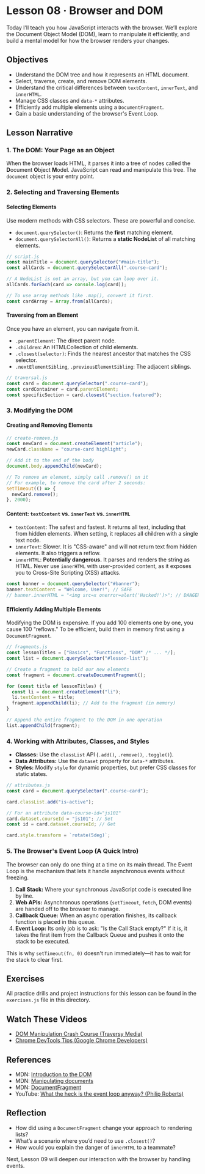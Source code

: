 # Lesson 08 · Browser and DOM

Today I’ll teach you how JavaScript interacts with the browser. We’ll explore the Document Object Model (DOM), learn to manipulate it efficiently, and build a mental model for how the browser renders your changes.

## Objectives
- Understand the DOM tree and how it represents an HTML document.
- Select, traverse, create, and remove DOM elements.
- Understand the critical differences between `textContent`, `innerText`, and `innerHTML`.
- Manage CSS classes and `data-*` attributes.
- Efficiently add multiple elements using a `DocumentFragment`.
- Gain a basic understanding of the browser's Event Loop.

## Lesson Narrative

### 1. The DOM: Your Page as an Object
When the browser loads HTML, it parses it into a tree of nodes called the **D**ocument **O**bject **M**odel. JavaScript can read and manipulate this tree. The `document` object is your entry point.

### 2. Selecting and Traversing Elements

#### Selecting Elements
Use modern methods with CSS selectors. These are powerful and concise.
- `document.querySelector()`: Returns the **first** matching element.
- `document.querySelectorAll()`: Returns a **static NodeList** of all matching elements.

```javascript
// script.js
const mainTitle = document.querySelector("#main-title");
const allCards = document.querySelectorAll(".course-card");

// A NodeList is not an array, but you can loop over it.
allCards.forEach(card => console.log(card));

// To use array methods like .map(), convert it first.
const cardArray = Array.from(allCards);
```

#### Traversing from an Element
Once you have an element, you can navigate from it.
- `.parentElement`: The direct parent node.
- `.children`: An HTMLCollection of child elements.
- `.closest(selector)`: Finds the nearest ancestor that matches the CSS selector.
- `.nextElementSibling`, `.previousElementSibling`: The adjacent siblings.

```javascript
// traversal.js
const card = document.querySelector(".course-card");
const cardContainer = card.parentElement;
const specificSection = card.closest("section.featured");
```

### 3. Modifying the DOM

#### Creating and Removing Elements
```javascript
// create-remove.js
const newCard = document.createElement("article");
newCard.className = "course-card highlight";

// Add it to the end of the body
document.body.appendChild(newCard);

// To remove an element, simply call .remove() on it
// For example, to remove the card after 2 seconds:
setTimeout(() => {
  newCard.remove();
}, 2000);
```

#### Content: `textContent` vs. `innerText` vs. `innerHTML`
- `textContent`: The safest and fastest. It returns all text, including that from hidden elements. When setting, it replaces all children with a single text node.
- `innerText`: Slower. It is "CSS-aware" and will not return text from hidden elements. It also triggers a reflow.
- `innerHTML`: **Potentially dangerous.** It parses and renders the string as HTML. Never use `innerHTML` with user-provided content, as it exposes you to Cross-Site Scripting (XSS) attacks.

```javascript
const banner = document.querySelector("#banner");
banner.textContent = "Welcome, User!"; // SAFE
// banner.innerHTML = "<img src=x onerror=alert('Hacked!')>"; // DANGEROUS
```

#### Efficiently Adding Multiple Elements
Modifying the DOM is expensive. If you add 100 elements one by one, you cause 100 "reflows." To be efficient, build them in memory first using a `DocumentFragment`.

```javascript
// fragments.js
const lessonTitles = ["Basics", "Functions", "DOM" /* ... */];
const list = document.querySelector("#lesson-list");

// Create a fragment to hold our new elements
const fragment = document.createDocumentFragment();

for (const title of lessonTitles) {
  const li = document.createElement("li");
  li.textContent = title;
  fragment.appendChild(li); // Add to the fragment (in memory)
}

// Append the entire fragment to the DOM in one operation
list.appendChild(fragment);
```

### 4. Working with Attributes, Classes, and Styles
- **Classes:** Use the `classList` API (`.add()`, `.remove()`, `.toggle()`).
- **Data Attributes:** Use the `dataset` property for `data-*` attributes.
- **Styles:** Modify `style` for dynamic properties, but prefer CSS classes for static states.

```javascript
// attributes.js
const card = document.querySelector(".course-card");

card.classList.add("is-active");

// For an attribute data-course-id="js101"
card.dataset.courseId = "js101"; // Set
const id = card.dataset.courseId; // Get

card.style.transform = `rotate(5deg)`;
```

### 5. The Browser's Event Loop (A Quick Intro)
The browser can only do one thing at a time on its main thread. The Event Loop is the mechanism that lets it handle asynchronous events without freezing.

1.  **Call Stack:** Where your synchronous JavaScript code is executed line by line.
2.  **Web APIs:** Asynchronous operations (`setTimeout`, `fetch`, DOM events) are handed off to the browser to manage.
3.  **Callback Queue:** When an async operation finishes, its callback function is placed in this queue.
4.  **Event Loop:** Its only job is to ask: "Is the Call Stack empty?" If it is, it takes the first item from the Callback Queue and pushes it onto the stack to be executed.

This is why `setTimeout(fn, 0)` doesn't run immediately—it has to wait for the stack to clear first.

## Exercises

All practice drills and project instructions for this lesson can be found in the `exercises.js` file in this directory.

## Watch These Videos
- [DOM Manipulation Crash Course (Traversy Media)](https://www.youtube.com/watch?v=0ik6X4DJKCc)
- [Chrome DevTools Tips (Google Chrome Developers)](https://www.youtube.com/watch?v=H0XScE08hy8)

## References
- MDN: [Introduction to the DOM](https://developer.mozilla.org/en-US/docs/Web/API/Document_Object_Model/Introduction)
- MDN: [Manipulating documents](https://developer.mozilla.org/en-US/docs/Learn/JavaScript/Client-side_web_APIs/Manipulating_documents)
- MDN: [DocumentFragment](https://developer.mozilla.org/en-US/docs/Web/API/DocumentFragment)
- YouTube: [What the heck is the event loop anyway? (Philip Roberts)](https://www.youtube.com/watch?v=8aGhZQkoFbQ)

## Reflection
- How did using a `DocumentFragment` change your approach to rendering lists?
- What’s a scenario where you’d need to use `.closest()`?
- How would you explain the danger of `innerHTML` to a teammate?

Next, Lesson 09 will deepen our interaction with the browser by handling events.